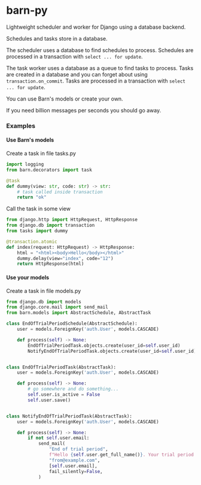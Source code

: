 # barn-py

Lightweight scheduler and worker for Django using a database backend.

Schedules and tasks store in a database.

The scheduler uses a database to find schedules to process.
Schedules are processed in a transaction with `select ... for update`.

The task worker uses a database as a queue to find tasks to process.
Tasks are created in a database and you can forget about using `transaction.on_commit`.
Tasks are processed in a transaction with `select ... for update`.

You can use Barn's models or create your own.

If you need billion messages per seconds you should go away.

### Examples

#### Use Barn's models
Create a task in file tasks.py
```python
import logging
from barn.decorators import task

@task
def dummy(view: str, code: str) -> str:
    # task called inside transaction
    return "ok"
```

Call the task in some view
```python
from django.http import HttpRequest, HttpResponse
from django.db import transaction
from tasks import dummy

@transaction.atomic
def index(request: HttpRequest) -> HttpResponse:
    html = "<html><body>Hello</body></html>"
    dummy.delay(view="index", code="12")
    return HttpResponse(html)
```

#### Use your models
Create a task in file models.py
```python
from django.db import models
from django.core.mail import send_mail
from barn.models import AbstractSchedule, AbstractTask

class EndOfTrialPeriodSchedule(AbstractSchedule):
    user = models.ForeignKey('auth.User', models.CASCADE)

    def process(self) -> None:
        EndOfTrialPeriodTask.objects.create(user_id=self.user_id)
        NotifyEndOfTrialPeriodTask.objects.create(user_id=self.user_id)


class EndOfTrialPeriodTask(AbstractTask):
    user = models.ForeignKey('auth.User', models.CASCADE)

    def process(self) -> None:
        # go somewhere and do something...
        self.user.is_active = False
        self.user.save()


class NotifyEndOfTrialPeriodTask(AbstractTask):
    user = models.ForeignKey('auth.User', models.CASCADE)

    def process(self) -> None:
        if not self.user.email:
            send_mail(
                "End of trial period",
                f"Hello {self.user.get_full_name()}. Your trial period has ended.",
                "from@example.com",
                [self.user.email],
                fail_silently=False,
            )
```
